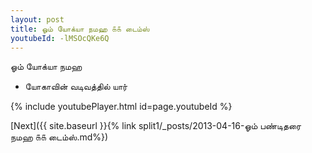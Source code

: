 ```yaml
---
layout: post
title: ஓம் யோக்யா நமஹ ௧௧ டைம்ஸ்
youtubeId: -lMSOcQKe6Q
---
```

 
 
 ஓம் யோக்யா நமஹ  
 
 -  யோகாவின் வடிவத்தில் யார் 
 
  
 
  
 
 
 
 
 
 


{% include youtubePlayer.html id=page.youtubeId %}
 
[Next]({{ site.baseurl }}{% link  split1/_posts/2013-04-16-ஓம் பண்டிதரை நமஹ ௧௧ டைம்ஸ்.md%})
 
